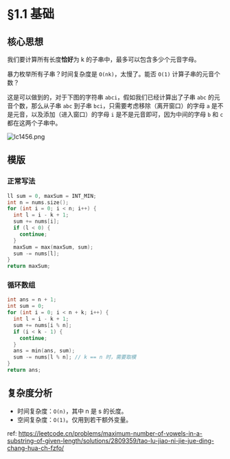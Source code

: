 # §1.1 基础

## 核心思想

我们要计算所有长度**恰好**为 k 的子串中，最多可以包含多少个元音字母。  

暴力枚举所有子串？时间复杂度是 `O(nk)`，太慢了。能否 `O(1)` 计算子串的元音个数？  

这是可以做到的，对于下图的字符串 `abci`，假如我们已经计算出了子串 `abc` 的元音个数，那么从子串 `abc` 到子串 `bci`，只需要考虑移除（离开窗口）的字母 `a` 是不是元音，以及添加（进入窗口）的字母 `i` 是不是元音即可，因为中间的字母 `b` 和 `c` 都在这两个子串中。

![lc1456.png](https://pic.leetcode.cn/1718242805-sqSjqc-lc1456.png)
## 模版


### 正常写法

```cpp
ll sum = 0, maxSum = INT_MIN;
int n = nums.size();
for (int i = 0; i < n; i++) {
  int l = i - k + 1;
  sum += nums[i];
  if (l < 0) {
    continue;
  }
  maxSum = max(maxSum, sum);
  sum -= nums[l];
}
return maxSum;
```

### 循环数组

```cpp
int ans = n + 1;
int sum = 0;
for (int i = 0; i < n + k; i++) {
  int l = i - k + 1;
  sum += nums[i % n];
  if (i < k - 1) {
    continue;
  }
  ans = min(ans, sum);
  sum -= nums[l % n]; // k == n 时，需要取模
}
return ans;
```

## 复杂度分析

* 时间复杂度：`O(n)`，其中 n 是 s 的长度。
* 空间复杂度：`O(1)`。仅用到若干额外变量。


ref: https://leetcode.cn/problems/maximum-number-of-vowels-in-a-substring-of-given-length/solutions/2809359/tao-lu-jiao-ni-jie-jue-ding-chang-hua-ch-fzfo/